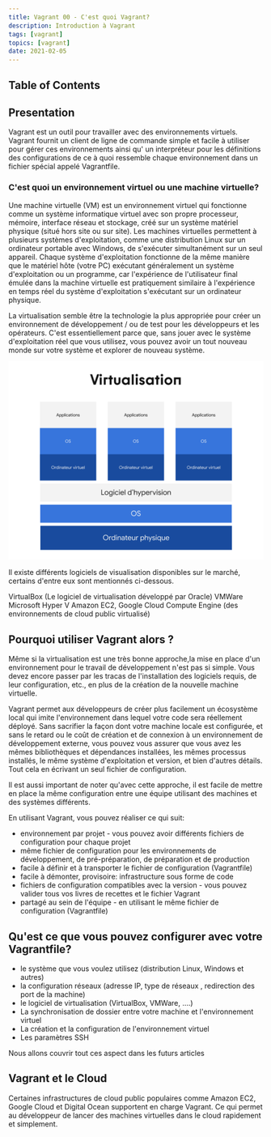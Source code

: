 ```yaml
---
title: Vagrant 00 - C'est quoi Vagrant?
description: Introduction à Vagrant
tags: [vagrant]
topics: [vagrant]
date: 2021-02-05
---
```


## Table of Contents

## Presentation

Vagrant est un outil pour travailler avec des environnements virtuels. Vagrant fournit un client de ligne de commande simple et facile à utiliser pour gérer ces environnements ainsi qu' un interpréteur pour les définitions des configurations de ce à quoi ressemble chaque environnement dans un fichier spécial appelé Vagrantfile.

### C'est quoi un environnement virtuel ou une machine virtuelle?

Une machine virtuelle (VM) est un environnement virtuel qui fonctionne comme un système informatique virtuel avec son propre processeur, mémoire, interface réseau et stockage, créé sur un système matériel physique (situé hors site ou sur site). Les machines virtuelles permettent à plusieurs systèmes d'exploitation, comme une distribution Linux sur un ordinateur portable avec Windows, de s'exécuter simultanément sur un seul appareil. Chaque système d'exploitation fonctionne de la même manière que le matériel hôte (votre PC) exécutant généralement un système d'exploitation ou un programme, car l'expérience de l'utilisateur final émulée dans la machine virtuelle est pratiquement similaire à l'expérience en temps réel du système d'exploitation s'exécutant sur un ordinateur physique.

La virtualisation semble être la technologie la plus appropriée pour créer un environnement de développement / ou de test pour les développeurs et les opérateurs. C'est essentiellement parce que, sans jouer avec le système d'exploitation réel que vous utilisez, vous pouvez avoir un tout nouveau monde sur votre système et explorer de nouveau système.

![virtualisation](./images/virtualisation.png)

Il existe différents logiciels de visualisation disponibles sur le marché, certains d'entre eux sont mentionnés ci-dessous.

VirtualBox (Le logiciel de virtualisation développé par Oracle) VMWare Microsoft Hyper V Amazon EC2, Google Cloud Compute Engine (des environnements de cloud public virtualisé)

## Pourquoi utiliser Vagrant alors ?

Même si la virtualisation est une très bonne approche,la mise en place d'un environnement pour le travail de développement n'est pas si simple. Vous devez encore passer par les tracas de l'installation des logiciels requis, de leur configuration, etc., en plus de la création de la nouvelle machine virtuelle.

Vagrant permet aux développeurs de créer plus facilement un écosystème local qui imite l'environnement dans lequel votre code sera réellement déployé. Sans sacrifier la façon dont votre machine locale est configurée, et sans le retard ou le coût de création et de connexion à un environnement de développement externe, vous pouvez vous assurer que vous avez les mêmes bibliothèques et dépendances installées, les mêmes processus installés, le même système d'exploitation et version, et bien d'autres détails. Tout cela en écrivant un seul fichier de configuration.

Il est aussi important de noter qu'avec cette approche, il est facile de mettre en place la même configuration entre une équipe utilisant des machines et des systèmes différents.

En utilisant Vagrant, vous pouvez réaliser ce qui suit:

- environnement par projet - vous pouvez avoir différents fichiers de configuration pour chaque projet
- même fichier de configuration pour les environnements de développement, de pré-préparation, de préparation et de production
- facile à définir et à transporter le fichier de configuration (Vagrantfile)
- facile à démonter, provisoire: infrastructure sous forme de code
- fichiers de configuration compatibles avec la version - vous pouvez valider tous vos livres de recettes et le fichier Vagrant
- partagé au sein de l'équipe - en utilisant le même fichier de configuration (Vagrantfile)

## Qu'est ce que vous pouvez configurer avec votre Vagrantfile?

- le système que vous voulez utilisez (distribution Linux, Windows et autres)
- la configuration réseaux (adresse IP, type de réseaux , redirection des port de la machine)
- le logiciel de virtualisation (VirtualBox, VMWare, ....)
- La synchronisation de dossier entre votre machine et l'environnement virtuel
- La création et la configuration de l'environnement virtuel
- Les paramètres SSH

Nous allons couvrir tout ces aspect dans les futurs articles

## Vagrant et le Cloud

Certaines infrastructures de cloud public populaires comme Amazon EC2, Google Cloud et Digital Ocean supportent en charge Vagrant. Ce qui permet au développeur de lancer des machines virtuelles dans le cloud rapidement et simplement.
